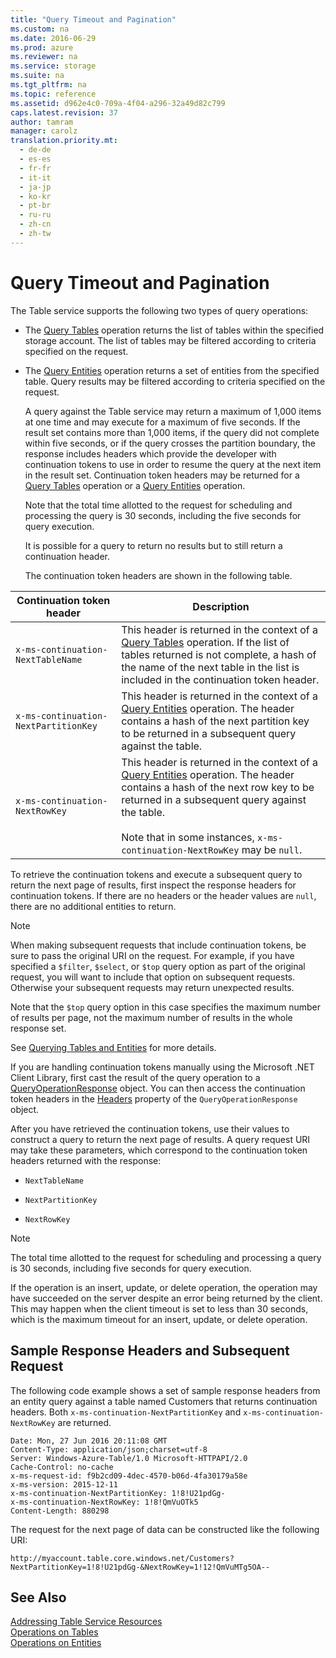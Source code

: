 ```yaml
---
title: "Query Timeout and Pagination"
ms.custom: na
ms.date: 2016-06-29
ms.prod: azure
ms.reviewer: na
ms.service: storage
ms.suite: na
ms.tgt_pltfrm: na
ms.topic: reference
ms.assetid: d962e4c0-709a-4f04-a296-32a49d82c799
caps.latest.revision: 37
author: tamram
manager: carolz
translation.priority.mt: 
  - de-de
  - es-es
  - fr-fr
  - it-it
  - ja-jp
  - ko-kr
  - pt-br
  - ru-ru
  - zh-cn
  - zh-tw
---
```

# Query Timeout and Pagination
The Table service supports the following two types of query operations:  
  
- The [Query Tables](Query-Tables.md) operation returns the list of tables within the specified storage account. The list of tables may be filtered according to criteria specified on the request.  
  
- The [Query Entities](Query-Entities.md) operation returns a set of entities from the specified table. Query results may be filtered according to criteria specified on the request.  
  
  A query against the Table service may return a maximum of 1,000 items at one time and may execute for a maximum of five seconds. If the result set contains more than 1,000 items, if the query did not complete within five seconds, or if the query crosses the partition boundary, the response includes headers which provide the developer with continuation tokens to use in order to resume the query at the next item in the result set. Continuation token headers may be returned for a [Query Tables](Query-Tables.md) operation or a [Query Entities](Query-Entities.md) operation.  
  
  Note that the total time allotted to the request for scheduling and processing the query is 30 seconds, including the five seconds for query execution.  
  
  It is possible for a query to return no results but to still return a continuation header.  
  
  The continuation token headers are shown in the following table.  
  
|Continuation token header|Description|  
|-------------------------------|-----------------|  
|`x-ms-continuation-NextTableName`|This header is returned in the context of a [Query Tables](Query-Tables.md) operation. If the list of tables returned is not complete, a hash of the name of the next table in the list is included in the continuation token header.|  
|`x-ms-continuation-NextPartitionKey`|This header is returned in the context of a [Query Entities](Query-Entities.md) operation. The header contains a hash of the next partition key to be returned in a subsequent query against the table.|  
|`x-ms-continuation-NextRowKey`|This header is returned in the context of a [Query Entities](Query-Entities.md) operation. The header contains a hash of the next row key to be returned in a subsequent query against the table.<br /><br /> Note that in some instances, `x-ms-continuation-NextRowKey` may be `null`.|  
  
 To retrieve the continuation tokens and execute a subsequent query to return the next page of results, first inspect the response headers for continuation tokens. If there are no headers or the header values are `null`, there are no additional entities to return.  
  
> [!NOTE]
>  When making subsequent requests that include continuation tokens, be sure to pass the original URI on the request. For example, if you have specified a `$filter`, `$select`, or `$top` query option as part of the original request, you will want to include that option on subsequent requests. Otherwise your subsequent requests may return unexpected results.  
>   
>  Note that the `$top` query option in this case specifies the maximum number of results per page, not the maximum number of results in the whole response set.  
>   
>  See [Querying Tables and Entities](Querying-Tables-and-Entities.md) for more details.  
  
 If you are handling continuation tokens manually using the Microsoft .NET Client Library, first cast the result of the query operation to a [QueryOperationResponse](http://go.microsoft.com/fwlink/?LinkId=155325) object. You can then access the continuation token headers in the [Headers](http://go.microsoft.com/fwlink/?LinkId=155326) property of the `QueryOperationResponse` object.  
  
 After you have retrieved the continuation tokens, use their values to construct a query to return the next page of results. A query request URI may take these parameters, which correspond to the continuation token headers returned with the response:  
  
-   `NextTableName`  
  
-   `NextPartitionKey`  
  
-   `NextRowKey`  
  
> [!NOTE]
>  The total time allotted to the request for scheduling and processing a query is 30 seconds, including five seconds for query execution.  
>   
>  If the operation is an insert, update, or delete operation, the operation may have succeeded on the server despite an error being returned by the client. This may happen when the client timeout is set to less than 30 seconds, which is the maximum timeout for an insert, update, or delete operation.  
  
## Sample Response Headers and Subsequent Request  
 The following code example shows a set of sample response headers from an entity query against a table named Customers that returns continuation headers. Both `x-ms-continuation-NextPartitionKey` and `x-ms-continuation-NextRowKey` are returned.  
  
```  
Date: Mon, 27 Jun 2016 20:11:08 GMT  
Content-Type: application/json;charset=utf-8  
Server: Windows-Azure-Table/1.0 Microsoft-HTTPAPI/2.0  
Cache-Control: no-cache  
x-ms-request-id: f9b2cd09-4dec-4570-b06d-4fa30179a58e  
x-ms-version: 2015-12-11  
x-ms-continuation-NextPartitionKey: 1!8!U21pdGg-  
x-ms-continuation-NextRowKey: 1!8!QmVuOTk5  
Content-Length: 880298  
```  
  
 The request for the next page of data can be constructed like the following URI:  
  
```  
http://myaccount.table.core.windows.net/Customers?NextPartitionKey=1!8!U21pdGg-&NextRowKey=1!12!QmVuMTg5OA--  
```  
  
## See Also  
 [Addressing Table Service Resources](Addressing-Table-Service-Resources.md)   
 [Operations on Tables](Operations-on-Tables.md)   
 [Operations on Entities](Operations-on-Entities.md)
